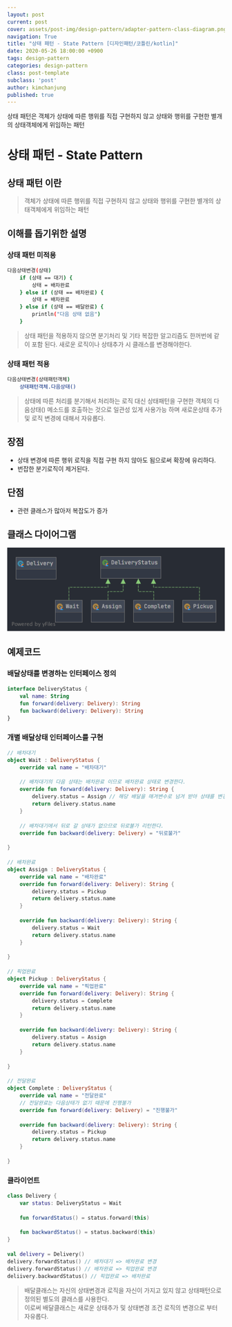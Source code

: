 ```yaml
---
layout: post
current: post
cover: assets/post-img/design-pattern/adapter-pattern-class-diagram.png
navigation: True
title: "상태 패턴 - State Pattern [디자인패턴/코틀린/kotlin]"
date: 2020-05-26 18:00:00 +0900
tags: design-pattern
categories: design-pattern
class: post-template
subclass: 'post'
author: kimchanjung
published: true
---
```


상태 패턴은 객체가 상태에 따른 행위를 직접 구현하지 않고 상태와 행위를 구현한 별개의 상태객체에게 위임하는 패턴

# 상태 패턴 - State Pattern

## 상태 패턴 이란
> 객체가 상태에 따른 행위를 직접 구현하지 않고 상태와 행위를 구현한 별개의 상태객체에게 위임하는 패턴

## 이해를 돕기위한 설명
### 상태 패턴 미적용
```bash
다음상태변경(상태)
    if (상태 == 대기) {
        상태 = 배차완료
    } else if (상태 == 배차완료) {
        상태 = 배차완료
    } else if (상태 == 배달완료) {
        println("다음 상태 없음")
    }

```
> 상태 패턴을 적용하지 않으면 분기처리 및 기타 복잡한 알고리즘도 한꺼번에 같이 포함 된다. 
> 새로운 로직이나 상태추가 시 클래스를 변경해야한다.

### 상태 패턴 적용
```bash
다음상태변경(상태패턴객체)
    상태패턴객체.다음상태()
```
> 상태에 따른 처리를 분기해서 처리하는 로직 대신 상태패턴을 구현한 객체의 다음상태() 메소드를 호출하는 것으로 일관성 있게 사용가능 하며 새로운상태 추가 및 로직 변경에 대해서 자유롭다.


## 장점
- 상태 변경에 따른 행위 로직을 직접 구현 하지 않아도 됨으로써 확장에 유리하다.
- 번잡한 분기로직이 제거된다.
 
## 단점
- 관련 클래스가 많아저 복잡도가 증가
 

## 클래스 다이어그램
![class-diagram](/assets/post-img/design-pattern/state-pattern-class-diagram.png)


## 예제코드
### 배달상태를 변경하는 인터페이스 정의
```kotlin
interface DeliveryStatus {
    val name: String
    fun forward(delivery: Delivery): String
    fun backward(delivery: Delivery): String
}
```

### 개별 배달상태 인터페이스를 구현
```kotlin
// 배차대기
object Wait : DeliveryStatus {
    override val name = "배차대기"

    // 배차대기의 다음 상태는 배차완료 이므로 배차완료 상태로 변경한다.
    override fun forward(delivery: Delivery): String {
        delivery.status = Assign // 해당 배달을 매겨변수로 넘겨 받아 상태를 변경시킨다.
        return delivery.status.name
    }

    // 배차대기에서 뒤로 갈 상태가 없으므로 뒤로불가 리턴한다.
    override fun backward(delivery: Delivery) = "뒤로불가"

} 

// 배차완료
object Assign : DeliveryStatus {
    override val name = "배차완료"
    override fun forward(delivery: Delivery): String {
        delivery.status = Pickup
        return delivery.status.name
    }

    override fun backward(delivery: Delivery): String {
        delivery.status = Wait
        return delivery.status.name
    }

}

// 픽업완료
object Pickup : DeliveryStatus {
    override val name = "픽업완료"
    override fun forward(delivery: Delivery): String {
        delivery.status = Complete
        return delivery.status.name
    }

    override fun backward(delivery: Delivery): String {
        delivery.status = Assign
        return delivery.status.name
    }

}

// 전달완료 
object Complete : DeliveryStatus {
    override val name = "전달완료"
    // 전달완료는 다음상태가 없기 때문에 진행불가
    override fun forward(delivery: Delivery) = "진행불가"

    override fun backward(delivery: Delivery): String {
        delivery.status = Pickup
        return delivery.status.name
    }

}
```

### 클라이언트
```kotlin
class Delivery {
    var status: DeliveryStatus = Wait

    fun forwardStatus() = status.forward(this)

    fun backwardStatus() = status.backward(this)
}

val delivery = Delivery()
delivery.forwardStatus() // 배차대기 => 배차완료 변경
delivery.forwardStatus() // 배차완료 => 픽업완료 변경
deliivery.backwardStatus() // 픽업완료 => 배차완료
```
> 배달클래스는 자신의 상태변경과 로직을 자신이 가지고 있지 않고 상태패턴으로 정의된 별도의 클래스를 사용한다.  
> 이로써 배달클래스는 새로운 상태추가 및 상태변경 조건 로직의 변경으로 부터 자유롭다. 